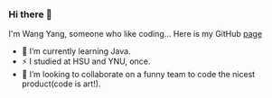 ### Hi there 👋

<!--
<img align="right" src="https://github-readme-stats.vercel.app/api?username=luckywyy&show_icons=true&icon_color=CE1D2D&text_color=718096&bg_color=ffffff&hide_title=true" />
-->
<!--
**luckywyy/luckywyy** is a ✨ _special_ ✨ repository because its `README.md` (this file) appears on your GitHub profile.

Here are some ideas to get you started:

- 🔭 I’m currently working on ...
- 🌱 I’m currently learning ...
- 👯 I’m looking to collaborate on ...
- 🤔 I’m looking for help with ...
- 💬 Ask me about ...
- 📫 How to reach me: ...
- 😄 Pronouns: ...
- ⚡ Fun fact: ...
-->

I'm Wang Yang, someone who like coding... Here is my GitHub [page](https://github.com/luckywyy)

- 🌱 I’m currently learning Java.
- ⚡ I studied at HSU and YNU, once.
- 👯 I’m looking to collaborate on a funny team to code the nicest product(code is art!).

